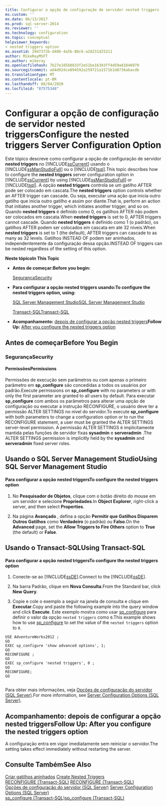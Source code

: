 ```yaml
---
title: Configurar a opção de configuração de servidor nested triggers | Microsoft Docs
ms.custom: ''
ms.date: 06/13/2017
ms.prod: sql-server-2014
ms.reviewer: ''
ms.technology: configuration
ms.topic: conceptual
helpviewer_keywords:
- nested triggers option
ms.assetid: 29d7372b-d406-4a5b-80c6-a2d231d25211
author: MikeRayMSFT
ms.author: mikeray
ms.openlocfilehash: 7b27e185b0833f2e51be16393ff4d59a81046970
ms.sourcegitcommit: ad4d92dce894592a259721a1571b1d8736abacdb
ms.translationtype: MT
ms.contentlocale: pt-BR
ms.lasthandoff: 08/04/2020
ms.locfileid: "87575348"
---
```

# <a name="configure-the-nested-triggers-server-configuration-option"></a><span data-ttu-id="1a98d-102">Configurar a opção de configuração de servidor nested triggers</span><span class="sxs-lookup"><span data-stu-id="1a98d-102">Configure the nested triggers Server Configuration Option</span></span>
  <span data-ttu-id="1a98d-103">Este tópico descreve como configurar a opção de configuração de servidor **nested triggers** no [!INCLUDE[ssCurrent](../../includes/sscurrent-md.md)] usando o [!INCLUDE[ssManStudioFull](../../includes/ssmanstudiofull-md.md)] ou o [!INCLUDE[tsql](../../includes/tsql-md.md)].</span><span class="sxs-lookup"><span data-stu-id="1a98d-103">This topic describes how to configure the **nested triggers** server configuration option in [!INCLUDE[ssCurrent](../../includes/sscurrent-md.md)] by using [!INCLUDE[ssManStudioFull](../../includes/ssmanstudiofull-md.md)] or [!INCLUDE[tsql](../../includes/tsql-md.md)].</span></span> <span data-ttu-id="1a98d-104">A opção **nested triggers** controla se um gatilho AFTER pode ser colocado em cascata.</span><span class="sxs-lookup"><span data-stu-id="1a98d-104">The **nested triggers** option controls whether an AFTER trigger can cascade.</span></span> <span data-ttu-id="1a98d-105">Ou seja, executar uma ação que inicia outro gatilho que inicia outro gatilho e assim por diante.</span><span class="sxs-lookup"><span data-stu-id="1a98d-105">That is, perform an action that initiates another trigger, which initiates another trigger, and so on.</span></span> <span data-ttu-id="1a98d-106">Quando **nested triggers** é definido como 0, os gatilhos AFTER não podem ser colocados em cascata.</span><span class="sxs-lookup"><span data-stu-id="1a98d-106">When **nested triggers** is set to 0, AFTER triggers cannot cascade.</span></span> <span data-ttu-id="1a98d-107">Quando **nested triggers** é definido como 1 (o padrão), os gatilhos AFTER podem ser colocados em cascata em até 32 níveis.</span><span class="sxs-lookup"><span data-stu-id="1a98d-107">When **nested triggers** is set to 1 (the default), AFTER triggers can cascade to as many as 32 levels.</span></span> <span data-ttu-id="1a98d-108">Gatilhos INSTEAD OF podem ser aninhados, independentemente da configuração dessa opção.</span><span class="sxs-lookup"><span data-stu-id="1a98d-108">INSTEAD OF triggers can be nested regardless of the setting of this option.</span></span>  
  
 <span data-ttu-id="1a98d-109">**Neste tópico**</span><span class="sxs-lookup"><span data-stu-id="1a98d-109">**In This Topic**</span></span>  
  
-   <span data-ttu-id="1a98d-110">**Antes de começar:**</span><span class="sxs-lookup"><span data-stu-id="1a98d-110">**Before you begin:**</span></span>  
  
     [<span data-ttu-id="1a98d-111">Segurança</span><span class="sxs-lookup"><span data-stu-id="1a98d-111">Security</span></span>](#Security)  
  
-   <span data-ttu-id="1a98d-112">**Para configurar a opção nested triggers usando:**</span><span class="sxs-lookup"><span data-stu-id="1a98d-112">**To configure the nested triggers option, using:**</span></span>  
  
     [<span data-ttu-id="1a98d-113">SQL Server Management Studio</span><span class="sxs-lookup"><span data-stu-id="1a98d-113">SQL Server Management Studio</span></span>](#SSMSProcedure)  
  
     [<span data-ttu-id="1a98d-114">Transact-SQL</span><span class="sxs-lookup"><span data-stu-id="1a98d-114">Transact-SQL</span></span>](#TsqlProcedure)  
  
-   <span data-ttu-id="1a98d-115">**Acompanhamento:**  [depois de configurar a opção nested triggers](#FollowUp)</span><span class="sxs-lookup"><span data-stu-id="1a98d-115">**Follow Up:**  [After you configure the nested triggers option](#FollowUp)</span></span>  
  
##  <a name="before-you-begin"></a><a name="BeforeYouBegin"></a> <span data-ttu-id="1a98d-116">Antes de começar</span><span class="sxs-lookup"><span data-stu-id="1a98d-116">Before You Begin</span></span>  
  
###  <a name="security"></a><a name="Security"></a> <span data-ttu-id="1a98d-117">Segurança</span><span class="sxs-lookup"><span data-stu-id="1a98d-117">Security</span></span>  
  
####  <a name="permissions"></a><a name="Permissions"></a> <span data-ttu-id="1a98d-118">Permissões</span><span class="sxs-lookup"><span data-stu-id="1a98d-118">Permissions</span></span>  
 <span data-ttu-id="1a98d-119">Permissões de execução sem parâmetros ou com apenas o primeiro parâmetro em **sp_configure** são concedidas a todos os usuários por padrão.</span><span class="sxs-lookup"><span data-stu-id="1a98d-119">Execute permissions on **sp_configure** with no parameters or with only the first parameter are granted to all users by default.</span></span> <span data-ttu-id="1a98d-120">Para executar **sp_configure** com ambos os parâmetros para alterar uma opção de configuração ou executar a instrução RECONFIGURE, o usuário deve ter a permissão ALTER SETTINGS no nível do servidor.</span><span class="sxs-lookup"><span data-stu-id="1a98d-120">To execute **sp_configure** with both parameters to change a configuration option or to run the RECONFIGURE statement, a user must be granted the ALTER SETTINGS server-level permission.</span></span> <span data-ttu-id="1a98d-121">A permissão ALTER SETTINGS é implicitamente mantida pelas funções de servidor fixas **sysadmin** e **serveradmin** .</span><span class="sxs-lookup"><span data-stu-id="1a98d-121">The ALTER SETTINGS permission is implicitly held by the **sysadmin** and **serveradmin** fixed server roles.</span></span>  
  
##  <a name="using-sql-server-management-studio"></a><a name="SSMSProcedure"></a> <span data-ttu-id="1a98d-122">Usando o SQL Server Management Studio</span><span class="sxs-lookup"><span data-stu-id="1a98d-122">Using SQL Server Management Studio</span></span>  
  
#### <a name="to-configure-the-nested-triggers-option"></a><span data-ttu-id="1a98d-123">Para configurar a opção nested triggers</span><span class="sxs-lookup"><span data-stu-id="1a98d-123">To configure the nested triggers option</span></span>  
  
1.  <span data-ttu-id="1a98d-124">No **Pesquisador de Objetos**, clique com o botão direito do mouse em um servidor e selecione **Propriedades**.</span><span class="sxs-lookup"><span data-stu-id="1a98d-124">In **Object Explorer**, right-click a server, and then select **Properties**.</span></span>  
  
2.  <span data-ttu-id="1a98d-125">Na página **Avançado** , defina a opção **Permitir que Gatilhos Disparem Outros Gatilhos** como **Verdadeiro** (o padrão) ou **Falso**.</span><span class="sxs-lookup"><span data-stu-id="1a98d-125">On the **Advanced** page, set the **Allow Triggers to Fire Others** option to **True** (the default) or **False**.</span></span>  
  
##  <a name="using-transact-sql"></a><a name="TsqlProcedure"></a> <span data-ttu-id="1a98d-126">Usando o Transact-SQL</span><span class="sxs-lookup"><span data-stu-id="1a98d-126">Using Transact-SQL</span></span>  
  
#### <a name="to-configure-the-nested-triggers-option"></a><span data-ttu-id="1a98d-127">Para configurar a opção nested triggers</span><span class="sxs-lookup"><span data-stu-id="1a98d-127">To configure the nested triggers option</span></span>  
  
1.  <span data-ttu-id="1a98d-128">Conecte-se ao [!INCLUDE[ssDE](../../includes/ssde-md.md)].</span><span class="sxs-lookup"><span data-stu-id="1a98d-128">Connect to the [!INCLUDE[ssDE](../../includes/ssde-md.md)].</span></span>  
  
2.  <span data-ttu-id="1a98d-129">Na barra Padrão, clique em **Nova Consulta**.</span><span class="sxs-lookup"><span data-stu-id="1a98d-129">From the Standard bar, click **New Query**.</span></span>  
  
3.  <span data-ttu-id="1a98d-130">Copie e cole o exemplo a seguir na janela de consulta e clique em **Executar**.</span><span class="sxs-lookup"><span data-stu-id="1a98d-130">Copy and paste the following example into the query window and click **Execute**.</span></span> <span data-ttu-id="1a98d-131">Este exemplo mostra como usar [sp_configure](/sql/relational-databases/system-stored-procedures/sp-configure-transact-sql) para definir o valor da opção `nested triggers` como `0`.</span><span class="sxs-lookup"><span data-stu-id="1a98d-131">This example shows how to use [sp_configure](/sql/relational-databases/system-stored-procedures/sp-configure-transact-sql) to set the value of the `nested triggers` option to `0`.</span></span>  
  
```wmimof  
USE AdventureWorks2012 ;  
GO  
EXEC sp_configure 'show advanced options', 1;  
GO  
RECONFIGURE ;  
GO  
EXEC sp_configure 'nested triggers', 0 ;  
GO  
RECONFIGURE;  
GO  
  
```  
  
 <span data-ttu-id="1a98d-132">Para obter mais informações, veja [Opções de configuração do servidor &#40;SQL Server&#41;](server-configuration-options-sql-server.md).</span><span class="sxs-lookup"><span data-stu-id="1a98d-132">For more information, see [Server Configuration Options &#40;SQL Server&#41;](server-configuration-options-sql-server.md).</span></span>  
  
##  <a name="follow-up-after-you-configure-the-nested-triggers-option"></a><a name="FollowUp"></a> <span data-ttu-id="1a98d-133">Acompanhamento: depois de configurar a opção nested triggers</span><span class="sxs-lookup"><span data-stu-id="1a98d-133">Follow Up: After you configure the nested triggers option</span></span>  
 <span data-ttu-id="1a98d-134">A configuração entra em vigor imediatamente sem reiniciar o servidor.</span><span class="sxs-lookup"><span data-stu-id="1a98d-134">The setting takes effect immediately without restarting the server.</span></span>  
  
## <a name="see-also"></a><span data-ttu-id="1a98d-135">Consulte Também</span><span class="sxs-lookup"><span data-stu-id="1a98d-135">See Also</span></span>  
 <span data-ttu-id="1a98d-136">[Criar gatilhos aninhados](../../relational-databases/triggers/create-nested-triggers.md) </span><span class="sxs-lookup"><span data-stu-id="1a98d-136">[Create Nested Triggers](../../relational-databases/triggers/create-nested-triggers.md) </span></span>  
 <span data-ttu-id="1a98d-137">[RECONFIGURE &#40;Transact-SQL&#41;](/sql/t-sql/language-elements/reconfigure-transact-sql) </span><span class="sxs-lookup"><span data-stu-id="1a98d-137">[RECONFIGURE &#40;Transact-SQL&#41;](/sql/t-sql/language-elements/reconfigure-transact-sql) </span></span>  
 <span data-ttu-id="1a98d-138">[Opções de configuração do servidor &#40;SQL Server&#41;](server-configuration-options-sql-server.md) </span><span class="sxs-lookup"><span data-stu-id="1a98d-138">[Server Configuration Options &#40;SQL Server&#41;](server-configuration-options-sql-server.md) </span></span>  
 [<span data-ttu-id="1a98d-139">sp_configure &#40;Transact-SQL&#41;</span><span class="sxs-lookup"><span data-stu-id="1a98d-139">sp_configure &#40;Transact-SQL&#41;</span></span>](/sql/relational-databases/system-stored-procedures/sp-configure-transact-sql)  
  
  
